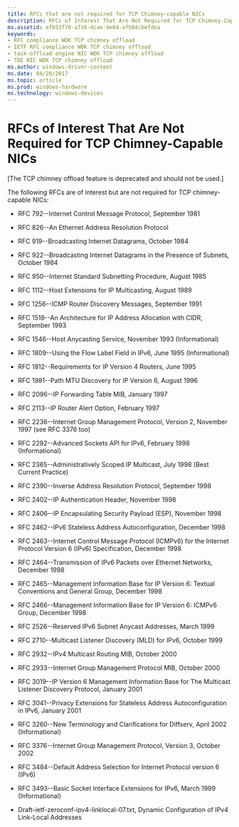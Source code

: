```yaml
---
title: RFCs that are not required for TCP Chimney-capable NICs
description: RFCs of Interest That Are Not Required for TCP Chimney-Capable NICs
ms.assetid: efb53f70-a716-4cae-9e04-afb04cbefdea
keywords:
- RFC compliance WDK TCP chimney offload
- IETF RFC compliance WDK TCP chimney offload
- task-offload engine NIC WDK TCP chimney offload
- TOE NIC WDK TCP chimney offload
ms.author: windows-driver-content
ms.date: 04/20/2017
ms.topic: article
ms.prod: windows-hardware
ms.technology: windows-devices
---
```


# RFCs of Interest That Are Not Required for TCP Chimney-Capable NICs


\[The TCP chimney offload feature is deprecated and should not be used.\]

The following RFCs are of interest but are not required for TCP chimney-capable NICs:

-   RFC 792--Internet Control Message Protocol, September 1981

-   RFC 826--An Ethernet Address Resolution Protocol

-   RFC 919--Broadcasting Internet Datagrams, October 1984

-   RFC 922--Broadcasting Internet Datagrams in the Presence of Subnets, October 1984

-   RFC 950--Internet Standard Subnetting Procedure, August 1985

-   RFC 1112--Host Extensions for IP Multicasting, August 1989

-   RFC 1256--ICMP Router Discovery Messages, September 1991

-   RFC 1518--An Architecture for IP Address Allocation with CIDR, September 1993

-   RFC 1546--Host Anycasting Service, November 1993 (Informational)

-   RFC 1809--Using the Flow Label Field in IPv6, June 1995 (Informational)

-   RFC 1812--Requirements for IP Version 4 Routers, June 1995

-   RFC 1981--Path MTU Discovery for IP Version 6, August 1996

-   RFC 2096--IP Forwarding Table MIB, January 1997

-   RFC 2113--IP Router Alert Option, February 1997

-   RFC 2236--Internet Group Management Protocol, Version 2, November 1997 (see RFC 3376 too)

-   RFC 2292--Advanced Sockets API for IPv6, February 1998 (Informational)

-   RFC 2365--Administratively Scoped IP Multicast, July 1998 (Best Current Practice)

-   RFC 2390--Inverse Address Resolution Protocol, September 1998

-   RFC 2402--IP Authentication Header, November 1998

-   RFC 2406--IP Encapsulating Security Payload (ESP), November 1998

-   RFC 2462--IPv6 Stateless Address Autoconfiguration, December 1998

-   RFC 2463--Internet Control Message Protocol (ICMPv6) for the Internet Protocol Version 6 (IPv6) Specification, December 1998

-   RFC 2464--Transmission of IPv6 Packets over Ethernet Networks, December 1998

-   RFC 2465--Management Information Base for IP Version 6: Textual Conventions and General Group, December 1998

-   RFC 2466--Management Information Base for IP Version 6: ICMPv6 Group, December 1998

-   RFC 2526--Reserved IPv6 Subnet Anycast Addresses, March 1999

-   RFC 2710--Multicast Listener Discovery (MLD) for IPv6, October 1999

-   RFC 2932--IPv4 Multicast Routing MIB, October 2000

-   RFC 2933--Internet Group Management Protocol MIB, October 2000

-   RFC 3019--IP Version 6 Management Information Base for The Multicast Listener Discovery Protocol, January 2001

-   RFC 3041--Privacy Extensions for Stateless Address Autoconfiguration in IPv6, January 2001

-   RFC 3260--New Terminology and Clarifications for Diffserv, April 2002 (Informational)

-   RFC 3376--Internet Group Management Protocol, Version 3, October 2002

-   RFC 3484--Default Address Selection for Internet Protocol version 6 (IPv6)

-   RFC 3493--Basic Socket Interface Extensions for IPv6, March 1999 (Informational)

-   Draft-ietf-zeroconf-ipv4-linklocal-07.txt, Dynamic Configuration of IPv4 Link-Local Addresses

 

 





